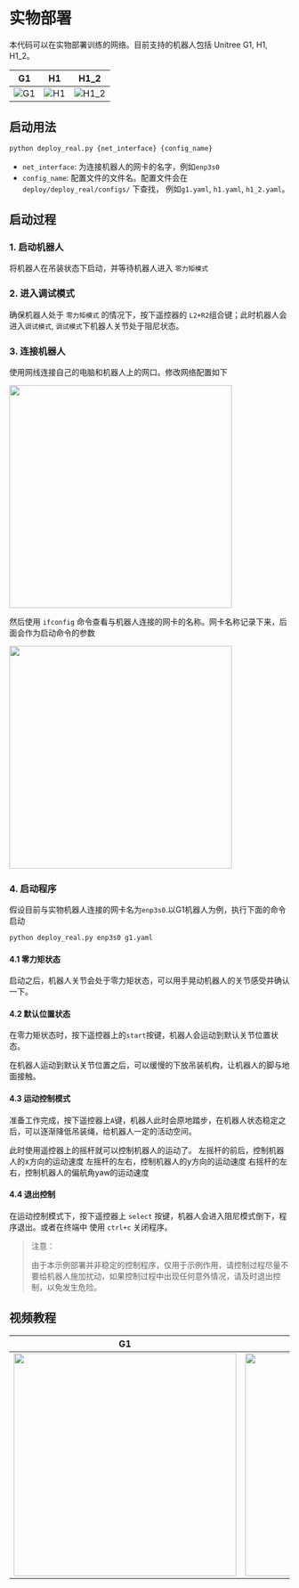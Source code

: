 # 实物部署

本代码可以在实物部署训练的网络。目前支持的机器人包括 Unitree G1, H1, H1_2。

| G1 | H1 | H1_2 |
|--- | --- | --- |
| ![G1](https://oss-global-cdn.unitree.com/static/d33febc2e63d463091b6defb46c15123.GIF) | ![H1](https://oss-global-cdn.unitree.com/static/a84afcef56914e8aa3f0fc4e5c840772.GIF) | ![H1_2](https://oss-global-cdn.unitree.com/static/df0bdb852e294bd6beedf3d0adbb736f.GIF) |

## 启动用法

```bash
python deploy_real.py {net_interface} {config_name}
```

- `net_interface`: 为连接机器人的网卡的名字，例如`enp3s0`
- `config_name`: 配置文件的文件名。配置文件会在 `deploy/deploy_real/configs/` 下查找， 例如`g1.yaml`, `h1.yaml`, `h1_2.yaml`。

## 启动过程

### 1. 启动机器人

将机器人在吊装状态下启动，并等待机器人进入 `零力矩模式`

### 2. 进入调试模式

确保机器人处于 `零力矩模式` 的情况下，按下遥控器的 `L2+R2`组合键；此时机器人会进入`调试模式`, `调试模式`下机器人关节处于阻尼状态。

### 3. 连接机器人

使用网线连接自己的电脑和机器人上的网口。修改网络配置如下

<img src="https://doc-cdn.unitree.com/static/2023/9/6/0f51cb9b12f94f0cb75070d05118c00a_980x816.jpg" width="400px">

然后使用 `ifconfig` 命令查看与机器人连接的网卡的名称。网卡名称记录下来，后面会作为启动命令的参数

<img src="https://oss-global-cdn.unitree.com/static/b84485f386994ef08b0ccfa928ab3830_825x484.png" width="400px">

### 4. 启动程序

假设目前与实物机器人连接的网卡名为`enp3s0`.以G1机器人为例，执行下面的命令启动

```bash
python deploy_real.py enp3s0 g1.yaml
```

#### 4.1 零力矩状态

启动之后，机器人关节会处于零力矩状态，可以用手晃动机器人的关节感受并确认一下。

#### 4.2 默认位置状态

在零力矩状态时，按下遥控器上的`start`按键，机器人会运动到默认关节位置状态。

在机器人运动到默认关节位置之后，可以缓慢的下放吊装机构，让机器人的脚与地面接触。

#### 4.3 运动控制模式

准备工作完成，按下遥控器上`A`键，机器人此时会原地踏步，在机器人状态稳定之后，可以逐渐降低吊装绳，给机器人一定的活动空间。

此时使用遥控器上的摇杆就可以控制机器人的运动了。
左摇杆的前后，控制机器人的x方向的运动速度
左摇杆的左右，控制机器人的y方向的运动速度
右摇杆的左右，控制机器人的偏航角yaw的运动速度

#### 4.4 退出控制

在运动控制模式下，按下遥控器上 `select` 按键，机器人会进入阻尼模式倒下，程序退出。或者在终端中 使用 `ctrl+c` 关闭程序。

> 注意：
> 
> 由于本示例部署并非稳定的控制程序，仅用于示例作用，请控制过程尽量不要给机器人施加扰动，如果控制过程中出现任何意外情况，请及时退出控制，以免发生危险。

## 视频教程

| G1 | H1 | H1_2 |
|--- | --- | --- |
| [<img src="https://oss-global-cdn.unitree.com/static/8e7132fc3062493db93e4eb5005908f4_1920x1080.png" width="400px">](https://oss-global-cdn.unitree.com/static/e6c659515ccd437294709e5abb6ae8d8.mp4) | [<img src="https://oss-global-cdn.unitree.com/static/41803de7a8384fa799509ddedb505db4_1920x1080.png" width="400px">](https://oss-global-cdn.unitree.com/static/56a0160154d1468f9ed9628e4a43254e.mp4) | [<img src="https://oss-global-cdn.unitree.com/static/76109eb66b7a4d46a347019b1053c4c7_1920x1080.png" width="400px">](https://oss-global-cdn.unitree.com/static/f34ab7b6a7b14e058bbaebfce712db3a.mp4) |